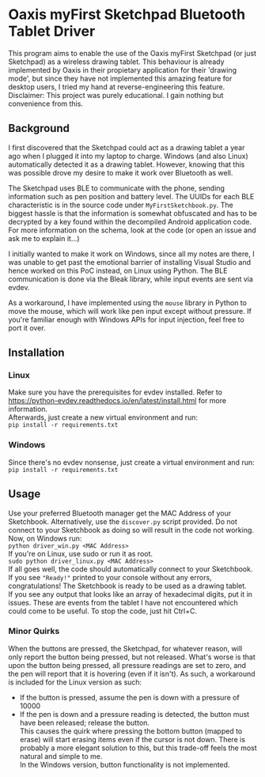 # Oaxis myFirst Sketchpad Bluetooth Tablet Driver
This program aims to enable the use of the Oaxis myFirst Sketchpad (or just Sketchpad) as a wireless drawing tablet. This behaviour is already implemented by Oaxis in their propietary application for their 'drawing mode', but since they have not implemented this amazing feature for desktop users, I tried my hand at reverse-engineering this feature.  
Disclaimer: This project was purely educational. I gain nothing but convenience from this.  

## Background
I first discovered that the Sketchpad could act as a drawing tablet a year ago when I plugged it into my laptop to charge. Windows (and also Linux) automatically detected it as a drawing tablet. However, knowing that this was possible drove my desire to make it work over Bluetooth as well.  
  
The Sketchpad uses BLE to communicate with the phone, sending information such as pen position and battery level. The UUIDs for each BLE characteristic is in the source code under `MyFirstSketchbook.py`. The biggest hassle is that the information is somewhat obfuscated and has to be decrypted by a key found within the decompiled Android application code. For more information on the schema, look at the code (or open an issue and ask me to explain it...)  
  
I initially wanted to make it work on Windows, since all my notes are there, I was unable to get past the emotional barrier of installing Visual Studio and hence worked on this PoC instead, on Linux using Python. The BLE communication is done via the Bleak library, while input events are sent via evdev.  
  
As a workaround, I have implemented using the `mouse` library in Python to move the mouse, which will work like pen input except without pressure. If you're familiar enough with Windows APIs for input injection, feel free to port it over. 

## Installation
### Linux
Make sure you have the prerequisites for evdev installed. Refer to https://python-evdev.readthedocs.io/en/latest/install.html for more information.  
Afterwards, just create a new virtual environment and run:  
```pip install -r requirements.txt```  
### Windows
Since there's no evdev nonsense, just create a virtual environment and run:
```pip install -r requirements.txt```

## Usage
Use your preferred Bluetooth manager get the MAC Address of your Sketchbook. Alternatively, use the `discover.py` script provided. Do not connect to your Sketchbook as doing so will result in the code not working.  
Now, on Windows run:  
```python driver_win.py <MAC Address>```  
If you're on Linux, use sudo or run it as root.  
```sudo python driver_linux.py <MAC Address>```  
If all goes well, the code should automatically connect to your Sketchbook. If you see `"Ready!"` printed to your console without any errors, congratulations! The Sketchbook is ready to be used as a drawing tablet.  
If you see any output that looks like an array of hexadecimal digits, put it in issues. These are events from the tablet I have not encountered which could come to be useful.
To stop the code, just hit Ctrl+C.

### Minor Quirks
When the buttons are pressed, the Sketchpad, for whatever reason, will only report the button being pressed, but not released. What's worse is that upon the button being pressed, all pressure readings are set to zero, and the pen will report that it is hovering (even if it isn't). As such, a workaround is included for the Linux version as such:  
- If the button is pressed, assume the pen is down with a pressure of 10000
- If the pen is down and a pressure reading is detected, the button must have been released; release the button.  
This causes the quirk where pressing the bottom button (mapped to erase) will start erasing items even if the cursor is not down. There is probably a more elegant solution to this, but this trade-off feels the most natural and simple to me.  
In the Windows version, button functionality is not implemented.  